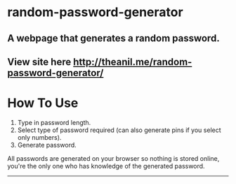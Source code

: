 # random-password-generator

## A webpage that generates a random password.

## View site here http://theanil.me/random-password-generator/

# How To Use
1. Type in password length.
2. Select type of password required (can also generate pins if you select only numbers).
3. Generate password.

All passwords are generated on your browser so nothing is stored online, you're the only one who has knowledge of the generated password.
___
